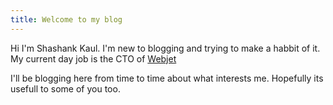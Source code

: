 ```yaml
---
title: Welcome to my blog
---
```

Hi I'm Shashank Kaul. I'm new to blogging and trying to make a habbit of it. My current day job is the CTO of [Webjet](https://www.webjet.com.au/) 

I'll be blogging here from time to time about what interests me. Hopefully its usefull to some of you too.
